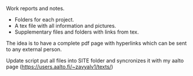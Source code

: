 Work reports and notes.
- Folders for each project.
- A tex file with all information and pictures.
- Supplementary files and folders with links from tex.

The idea is to have a complete pdf page with hyperlinks
which can be sent to any external person.

Update script put all files into SITE folder and syncronizes
it with my aalto page (https://users.aalto.fi/~zavyalv1/texts/)
